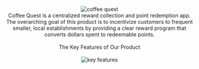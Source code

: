 <p align="center">
  <img src="https://github.com/YoshiAi19/Comp4200-User/assets/102384009/60ab7dab-882e-4fcc-a8d2-1a9797e6d635" alt="coffee quest">
  <br>
  Coffee Quest is a centralized reward collection and point redemption app. The overarching goal of this product is to incentivize customers to frequent smaller, local establishments by providing a clear reward program that converts dollars spent to redeemable points.
  <br><br>
  The Key Features of Our Product
  <br><br>
  <img src="https://github.com/YoshiAi19/Comp4200-User/assets/102384009/1fbbc2f7-b0fd-4ace-a03c-8beecff4f447" alt="key features">
</p>
